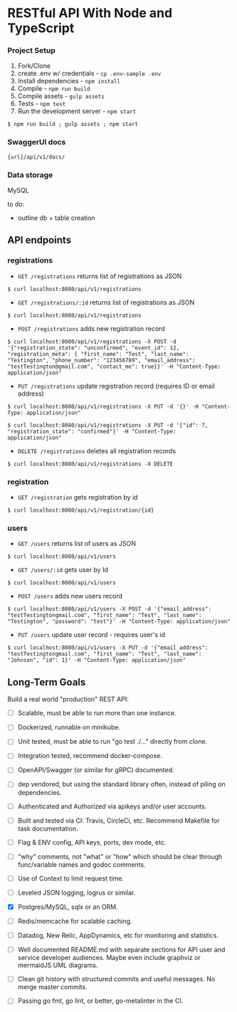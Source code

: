 # RESTful API With Node and TypeScript

### Project Setup 

1. Fork/Clone
2. create .env w/ credentials - `cp .env-sample .env`
3. Install dependencies - `npm install`
4. Compile - `npm run build`
5. Compile assets - `gulp assets`
6. Tests - `npm test`
7. Run the development server - `npm start`

```
$ npm run build ; gulp assets ; npm start
```

### SwaggerUI docs 
```
{url}/api/v1/docs/
```

### Data storage 

MySQL

to do: 
- outline db + table creation

## API endpoints

### registrations

* `GET /registrations` returns list of registrations as JSON
```
$ curl localhost:8080/api/v1/registrations
```

* `GET /registrations/:id` returns list of registrations as JSON
```
$ curl localhost:8080/api/v1/registrations
```

* `POST /registrations` adds new registration record 
```
$ curl localhost:8080/api/v1/registrations -X POST -d '{"registration_state": "unconfirmed", "event_id": 12, "registration_meta": { "first_name": "Test", "last_name": "Testington", "phone_number": "123456789", "email_address": "testTestington@gmail.com", "contact_me": true}}' -H "Content-Type: application/json"
```

* `PUT /registrations` update registration record (requires ID or email address)
```
$ curl localhost:8080/api/v1/registrations -X PUT -d '{}' -H "Content-Type: application/json"
```
```
$ curl localhost:8080/api/v1/registrations -X PUT -d '{"id": 7, "registration_state": "confirmed"}' -H "Content-Type: application/json"
```

* `DELETE /registrations` deletes all registration records 
```
$ curl localhost:8080/api/v1/registrations -X DELETE
```

### registration

* `GET /registration` gets registration by id  
```
$ curl localhost:8080/api/v1/registration/{id}
```

### users

* `GET /users` returns list of users as JSON
```
$ curl localhost:8080/api/v1/users
```

* `GET /users/:id` gets user by Id 
```
$ curl localhost:8080/api/v1/users
```

* `POST /users` adds new users record 
```
$ curl localhost:8080/api/v1/users -X POST -d '{"email_address": "testTestingtongmail.com", "first_name": "Test", "last_name": "Testington", "password": "test"}' -H "Content-Type: application/json"
```

* `PUT /users` update user record - requires user's id
```
$ curl localhost:8080/api/v1/users -X PUT -d '{"email_address": "testTestingtongmail.com", "first_name": "Test", "last_name": "Johnson", "id": 1}' -H "Content-Type: application/json"
```

## Long-Term Goals 
Build a real world "production" REST API: 

* [ ] Scalable, must be able to run more than one instance.

* [ ] Dockerized, runnable on minikube.

* [ ] Unit tested, must be able to run "go test ./..." directly from clone.

* [ ] Integration tested, recommend docker-compose.

* [ ] OpenAPI/Swagger (or similar for gRPC) documented.

* [ ] dep vendored, but using the standard library often, instead of piling on dependencies.

* [ ] Authenticated and Authorized via apikeys and/or user accounts.

* [ ] Built and tested via CI: Travis, CircleCi, etc. Recommend Makefile for task documentation.

* [ ] Flag & ENV config, API keys, ports, dev mode, etc.

* [ ] "why" comments, not "what" or "how" which should be clear through func/variable names and godoc comments.

* [ ] Use of Context to limit request time.

* [ ] Leveled JSON logging, logrus or similar.

* [x] Postgres/MySQL, sqlx or an ORM.

* [ ] Redis/memcache for scalable caching.

* [ ] Datadog, New Relic, AppDynamics, etc for monitoring and statistics.

* [ ] Well documented README.md with separate sections for API user and service developer audiences. Maybe even include graphviz or mermaidJS UML diagrams.

* [ ] Clean git history with structured commits and useful messages. No merge master commits.

* [ ] Passing go fmt, go lint, or better, go-metalinter in the CI.

